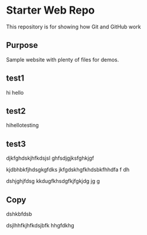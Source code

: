 # Starter Web Repo

This repository is for showing how Git and GitHub work

## Purpose

Sample website with plenty of files for demos.

## test1
hi hello

## test2
hihellotesting
## test3
djkfghdskjhfkdsjsl ghfsdjgjksfghkjgf


kjdbhbkfjhdsgkgfdks  jkfgdskhgfkhdsbkfhhdfa f dh


dshjghjfdsg kkdugfkhsdgfkjfgkjdg jg g
## Copy
dshkbfdsb

dsjlhhfkjhfkdsjbfk hhgfdkhg